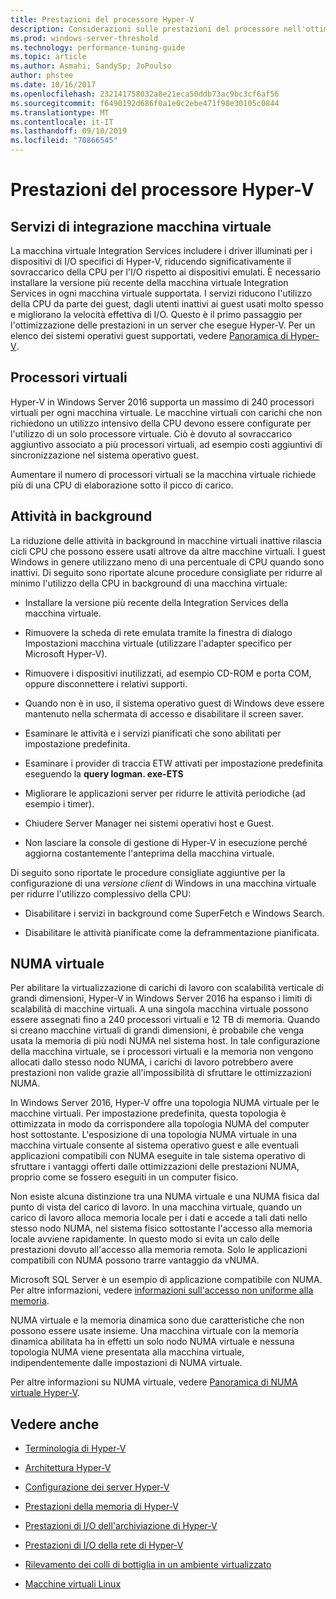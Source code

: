 ```yaml
---
title: Prestazioni del processore Hyper-V
description: Considerazioni sulle prestazioni del processore nell'ottimizzazione delle prestazioni di Hyper-V
ms.prod: windows-server-threshold
ms.technology: performance-tuning-guide
ms.topic: article
ms.author: Asmahi; SandySp; JoPoulso
author: phstee
ms.date: 10/16/2017
ms.openlocfilehash: 232141758032a8e21eca50ddb73ac9bc3cf6af56
ms.sourcegitcommit: f6490192d686f0a1e0c2ebe471f98e30105c0844
ms.translationtype: MT
ms.contentlocale: it-IT
ms.lasthandoff: 09/10/2019
ms.locfileid: "70866545"
---
```

# <a name="hyper-v-processor-performance"></a>Prestazioni del processore Hyper-V


## <a name="virtual-machine-integration-services"></a>Servizi di integrazione macchina virtuale

La macchina virtuale Integration Services includere i driver illuminati per i dispositivi di I/O specifici di Hyper-V, riducendo significativamente il sovraccarico della CPU per l'I/O rispetto ai dispositivi emulati. È necessario installare la versione più recente della macchina virtuale Integration Services in ogni macchina virtuale supportata. I servizi riducono l'utilizzo della CPU da parte dei guest, dagli utenti inattivi ai guest usati molto spesso e migliorano la velocità effettiva di I/O. Questo è il primo passaggio per l'ottimizzazione delle prestazioni in un server che esegue Hyper-V. Per un elenco dei sistemi operativi guest supportati, vedere [Panoramica di Hyper-V](https://technet.microsoft.com/library/hh831531.aspx).

## <a name="virtual-processors"></a>Processori virtuali

Hyper-V in Windows Server 2016 supporta un massimo di 240 processori virtuali per ogni macchina virtuale. Le macchine virtuali con carichi che non richiedono un utilizzo intensivo della CPU devono essere configurate per l'utilizzo di un solo processore virtuale. Ciò è dovuto al sovraccarico aggiuntivo associato a più processori virtuali, ad esempio costi aggiuntivi di sincronizzazione nel sistema operativo guest.

Aumentare il numero di processori virtuali se la macchina virtuale richiede più di una CPU di elaborazione sotto il picco di carico.

## <a name="background-activity"></a>Attività in background

La riduzione delle attività in background in macchine virtuali inattive rilascia cicli CPU che possono essere usati altrove da altre macchine virtuali. I guest Windows in genere utilizzano meno di una percentuale di CPU quando sono inattivi. Di seguito sono riportate alcune procedure consigliate per ridurre al minimo l'utilizzo della CPU in background di una macchina virtuale:

-   Installare la versione più recente della Integration Services della macchina virtuale.

-   Rimuovere la scheda di rete emulata tramite la finestra di dialogo Impostazioni macchina virtuale (utilizzare l'adapter specifico per Microsoft Hyper-V).

-   Rimuovere i dispositivi inutilizzati, ad esempio CD-ROM e porta COM, oppure disconnettere i relativi supporti.

-   Quando non è in uso, il sistema operativo guest di Windows deve essere mantenuto nella schermata di accesso e disabilitare il screen saver.

-   Esaminare le attività e i servizi pianificati che sono abilitati per impostazione predefinita.

-   Esaminare i provider di traccia ETW attivati per impostazione predefinita eseguendo la **query logman. exe-ETS**

-   Migliorare le applicazioni server per ridurre le attività periodiche (ad esempio i timer).

-   Chiudere Server Manager nei sistemi operativi host e Guest.

-   Non lasciare la console di gestione di Hyper-V in esecuzione perché aggiorna costantemente l'anteprima della macchina virtuale.

Di seguito sono riportate le procedure consigliate aggiuntive per la configurazione di una *versione client* di Windows in una macchina virtuale per ridurre l'utilizzo complessivo della CPU:

-   Disabilitare i servizi in background come SuperFetch e Windows Search.

-   Disabilitare le attività pianificate come la deframmentazione pianificata.

## <a name="virtual-numa"></a>NUMA virtuale

Per abilitare la virtualizzazione di carichi di lavoro con scalabilità verticale di grandi dimensioni, Hyper-V in Windows Server 2016 ha espanso i limiti di scalabilità di macchine virtuali. A una singola macchina virtuale possono essere assegnati fino a 240 processori virtuali e 12 TB di memoria. Quando si creano macchine virtuali di grandi dimensioni, è probabile che venga usata la memoria di più nodi NUMA nel sistema host. In tale configurazione della macchina virtuale, se i processori virtuali e la memoria non vengono allocati dallo stesso nodo NUMA, i carichi di lavoro potrebbero avere prestazioni non valide grazie all'impossibilità di sfruttare le ottimizzazioni NUMA.

In Windows Server 2016, Hyper-V offre una topologia NUMA virtuale per le macchine virtuali. Per impostazione predefinita, questa topologia è ottimizzata in modo da corrispondere alla topologia NUMA del computer host sottostante. L'esposizione di una topologia NUMA virtuale in una macchina virtuale consente al sistema operativo guest e alle eventuali applicazioni compatibili con NUMA eseguite in tale sistema operativo di sfruttare i vantaggi offerti dalle ottimizzazioni delle prestazioni NUMA, proprio come se fossero eseguiti in un computer fisico.

Non esiste alcuna distinzione tra una NUMA virtuale e una NUMA fisica dal punto di vista del carico di lavoro. In una macchina virtuale, quando un carico di lavoro alloca memoria locale per i dati e accede a tali dati nello stesso nodo NUMA, nel sistema fisico sottostante l'accesso alla memoria locale avviene rapidamente. In questo modo si evita un calo delle prestazioni dovuto all'accesso alla memoria remota. Solo le applicazioni compatibili con NUMA possono trarre vantaggio da vNUMA.

Microsoft SQL Server è un esempio di applicazione compatibile con NUMA. Per altre informazioni, vedere [informazioni sull'accesso non uniforme alla memoria](https://technet.microsoft.com/library/ms178144.aspx).

NUMA virtuale e la memoria dinamica sono due caratteristiche che non possono essere usate insieme. Una macchina virtuale con la memoria dinamica abilitata ha in effetti un solo nodo NUMA virtuale e nessuna topologia NUMA viene presentata alla macchina virtuale, indipendentemente dalle impostazioni di NUMA virtuale.

Per altre informazioni su NUMA virtuale, vedere [Panoramica di NUMA virtuale Hyper-V](https://technet.microsoft.com/library/dn282282.aspx).

## <a name="see-also"></a>Vedere anche

-   [Terminologia di Hyper-V](terminology.md)

-   [Architettura Hyper-V](architecture.md)

-   [Configurazione dei server Hyper-V](configuration.md)

-   [Prestazioni della memoria di Hyper-V](memory-performance.md)

-   [Prestazioni di I/O dell'archiviazione di Hyper-V](storage-io-performance.md)

-   [Prestazioni di I/O della rete di Hyper-V](network-io-performance.md)

-   [Rilevamento dei colli di bottiglia in un ambiente virtualizzato](detecting-virtualized-environment-bottlenecks.md)

-   [Macchine virtuali Linux](linux-virtual-machine-considerations.md)
